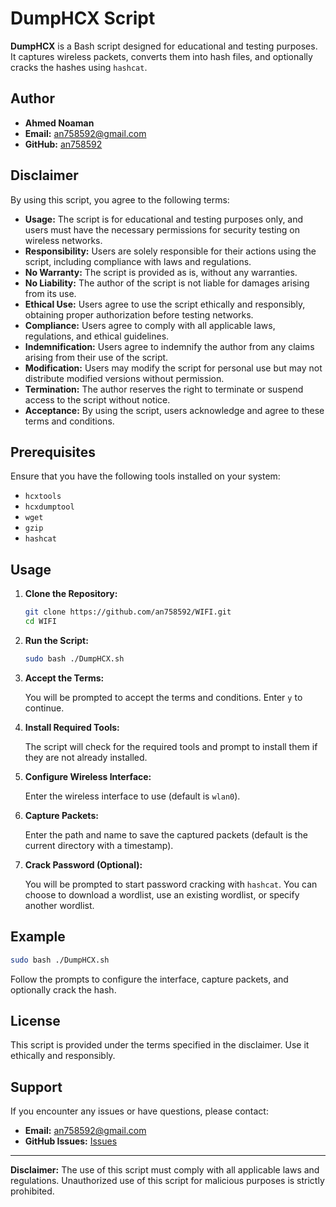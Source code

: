 # DumpHCX Script

**DumpHCX** is a Bash script designed for educational and testing purposes. It captures wireless packets, converts them into hash files, and optionally cracks the hashes using `hashcat`.

## Author

- **Ahmed Noaman**
- **Email:** an758592@gmail.com
- **GitHub:** [an758592](https://github.com/an758592/)

## Disclaimer

By using this script, you agree to the following terms:

- **Usage:** The script is for educational and testing purposes only, and users must have the necessary permissions for security testing on wireless networks.
- **Responsibility:** Users are solely responsible for their actions using the script, including compliance with laws and regulations.
- **No Warranty:** The script is provided as is, without any warranties.
- **No Liability:** The author of the script is not liable for damages arising from its use.
- **Ethical Use:** Users agree to use the script ethically and responsibly, obtaining proper authorization before testing networks.
- **Compliance:** Users agree to comply with all applicable laws, regulations, and ethical guidelines.
- **Indemnification:** Users agree to indemnify the author from any claims arising from their use of the script.
- **Modification:** Users may modify the script for personal use but may not distribute modified versions without permission.
- **Termination:** The author reserves the right to terminate or suspend access to the script without notice.
- **Acceptance:** By using the script, users acknowledge and agree to these terms and conditions.

## Prerequisites

Ensure that you have the following tools installed on your system:

- `hcxtools`
- `hcxdumptool`
- `wget`
- `gzip`
- `hashcat`

## Usage

1. **Clone the Repository:**

   ```sh
   git clone https://github.com/an758592/WIFI.git
   cd WIFI
   ```

2. **Run the Script:**

   ```sh
   sudo bash ./DumpHCX.sh
   ```

3. **Accept the Terms:**

   You will be prompted to accept the terms and conditions. Enter `y` to continue.

4. **Install Required Tools:**

   The script will check for the required tools and prompt to install them if they are not already installed.

5. **Configure Wireless Interface:**

   Enter the wireless interface to use (default is `wlan0`).

6. **Capture Packets:**

   Enter the path and name to save the captured packets (default is the current directory with a timestamp).

7. **Crack Password (Optional):**

   You will be prompted to start password cracking with `hashcat`. You can choose to download a wordlist, use an existing wordlist, or specify another wordlist.

## Example

```sh
sudo bash ./DumpHCX.sh
```

Follow the prompts to configure the interface, capture packets, and optionally crack the hash.

## License

This script is provided under the terms specified in the disclaimer. Use it ethically and responsibly.

## Support

If you encounter any issues or have questions, please contact:

- **Email:** an758592@gmail.com
- **GitHub Issues:** [Issues](https://github.com/an758592/dumphcx/issues)

---

**Disclaimer:** The use of this script must comply with all applicable laws and regulations. Unauthorized use of this script for malicious purposes is strictly prohibited.
